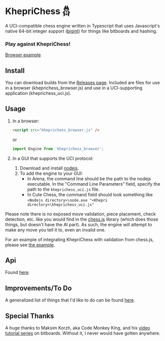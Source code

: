 # KhepriChess 𓆣

A UCI-compatible chess engine written in Typescript that uses Javascript's native 64-bit integer support ([bigint](https://developer.mozilla.org/en-US/docs/Web/JavaScript/Reference/Global_Objects/BigInt)) for things like bitboards and hashing.

### Play against KhepriChess!
[Browser example](https://kurt1288.github.io/KhepriChess/examples/khepri.html)

## Install

You can download builds from the [Releases page](https://github.com/kurt1288/KhepriChess/releases). Included are files for use in a browser (kheprichess_browser.js) and use in a UCI-supporting application (kheprichess_uci.js).

## Usage

1. In a browser:

   ```html
   <script src="kheprichess_browser.js" />
   ```
   or

   ```js
   import Engine from 'kheprichess_browser';
   ```

2. In a GUI that supports the UCI protocol:

   1. Download and install [nodejs](https://nodejs.org/en/).
   2. To add the engine to your GUI:
      * In Arena, the command line should be the path to the nodejs executable. In the "Command Line Parameters" field, specify the path to the `kheprichess_uci.js` file.
      * In Cute Chess, the command field should look something like `<Nodejs directory>\node.exe "<Khepri directory>\kheprichess_uci.js"`

Please note there is no exposed move validation, piece placement, check detection, etc. like you would find in the [chess.js](https://github.com/jhlywa/chess.js) library (which does those things, but doesn't have the AI part). As such, the engine will attempt to make any move you tell it to, even an invalid one.

For an example of integrating KhepriChess with validation from chess.js, please see [the example](https://kurt1288.github.io/KhepriChess/examples/khepri.html).

## Api

Found [here](docs/api.md).

## Improvements/To Do

A generalized list of things that I'd like to do can be found [here](https://github.com/kurt1288/KhepriChess/wiki/Improvements).

## Special Thanks

A huge thanks to Maksim Korzh, aka Code Monkey King, and his [video tutorial series](https://www.youtube.com/playlist?list=PLmN0neTso3Jxh8ZIylk74JpwfiWNI76Cs) on bitboards. Without it, I never would have gotten anywhere.
